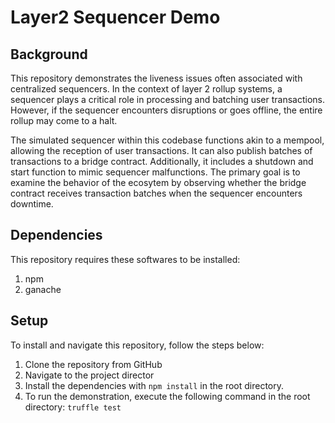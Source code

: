 # Layer2 Sequencer Demo

## Background

This repository demonstrates the liveness issues often associated with centralized sequencers. In the context of layer 2 rollup systems, a sequencer plays a critical role in processing and batching user transactions. However, if the sequencer encounters disruptions or goes offline, the entire rollup may come to a halt.

The simulated sequencer within this codebase functions akin to a mempool, allowing the reception of user transactions. It can also publish batches of transactions to a bridge contract. Additionally, it includes a shutdown and start function to mimic sequencer malfunctions. The primary goal is to examine the behavior of the ecosytem by observing whether the bridge contract receives transaction batches when the sequencer encounters downtime.

## Dependencies

This repository requires these softwares to be installed:

1. npm
2. ganache

## Setup

To install and navigate this repository, follow the steps below:

1. Clone the repository from GitHub
2. Navigate to the project director
3. Install the dependencies with `npm install` in the root directory.
4. To run the demonstration, execute the following command in the root directory:
   `truffle test`
